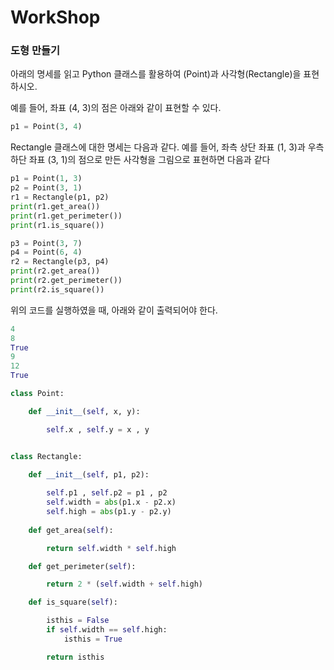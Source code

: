 # WorkShop

### 도형 만들기
아래의 명세를 읽고 Python 클래스를 활용하여  (Point)과 사각형(Rectangle)을 표현하시오.

예를 들어, 좌표 (4, 3)의 점은 아래와 같이 표현할 수 있다.
```python
p1 = Point(3, 4)
```

Rectangle 클래스에 대한 명세는 다음과 같다.
예를 들어, 좌측 상단 좌표 (1, 3)과 우측 하단 좌표 (3, 1)의 점으로 만든 사각형을 그림으로 표현하면 다음과 같다

```python
p1 = Point(1, 3)
p2 = Point(3, 1)
r1 = Rectangle(p1, p2)
print(r1.get_area())
print(r1.get_perimeter())
print(r1.is_square())

p3 = Point(3, 7)
p4 = Point(6, 4)
r2 = Rectangle(p3, p4)
print(r2.get_area())
print(r2.get_perimeter())
print(r2.is_square())
```

위의 코드를 실행하였을 때, 아래와 같이 출력되어야 한다.
```python
4
8
True
9
12
True
```



```python
class Point:

    def __init__(self, x, y):

        self.x , self.y = x , y


class Rectangle:
    
    def __init__(self, p1, p2):

        self.p1 , self.p2 = p1 , p2
        self.width = abs(p1.x - p2.x) 
        self.high = abs(p1.y - p2.y)
 
    def get_area(self):

        return self.width * self.high

    def get_perimeter(self):

        return 2 * (self.width + self.high)

    def is_square(self):

        isthis = False
        if self.width == self.high:
            isthis = True

        return isthis

```